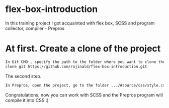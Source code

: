 # flex-box-introduction
In this training project I got acquainted with flex box, SCSS and program collector, compiler - Prepros

# At first. Create a clone of the project
```sh
In Git CMD , specify the path to the folder where you want to clone the project . Then enter the command :                                             
clone git https://github.com/rojinald/flex-box-introduction.git
```
The second step.
```sh
In Prepros, open the project, go to the folder .../#source/css/style.css and on the right in the OUTPUT FILE column specify the path to .../css/style.css
```
Congratulations, now you can work with SCSS and the Prepros program will compile it into CSS :)
